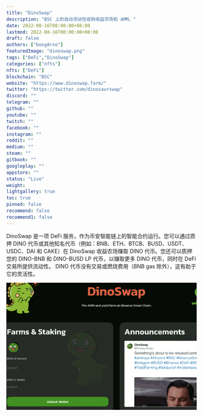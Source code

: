 ```yaml
---
title: "DinoSwap"
description: "BSC 上的自动流动性收购收益农场和 AMM。"
date: 2022-08-16T00:00:00+08:00
lastmod: 2022-08-16T00:00:00+08:00
draft: false
authors: ["boogArno"]
featuredImage: "dinoswap.png"
tags: ["DeFi","DinoSwap"]
categories: ["nfts"]
nfts: ["DeFi"]
blockchain: "BSC"
website: "https://www.dinoswap.farm/"
twitter: "https://twitter.com/dinosaurswap"
discord: ""
telegram: ""
github: ""
youtube: ""
twitch: ""
facebook: ""
instagram: ""
reddit: ""
medium: ""
steam: ""
gitbook: ""
googleplay: ""
appstore: ""
status: "Live"
weight: 
lightgallery: true
toc: true
pinned: false
recommend: false
recommend1: false
---
```

DinoSwap 是一项 DeFi 服务，作为币安智能链上的智能合约运行。您可以通过质押 DINO 代币或其他知名代币（例如：BNB、ETH、BTCB、BUSD、USDT、USDC、DAI 和 CAKE）在 DinoSwap 收益农场赚取 DINO 代币。您还可以质押您的 DINO-BNB 和 DINO-BUSD LP 代币，以赚取更多 DINO 代币，同时在 DeFi 交易所提供流动性。 DINO 代币没有交易或燃烧费用（BNB gas 除外），这有助于它的灵活性。

![dinoswap-dapp-defi-bsc-image1_fd58770a3409cf249fa77090e858902f](dinoswap-dapp-defi-bsc-image1_fd58770a3409cf249fa77090e858902f.png)